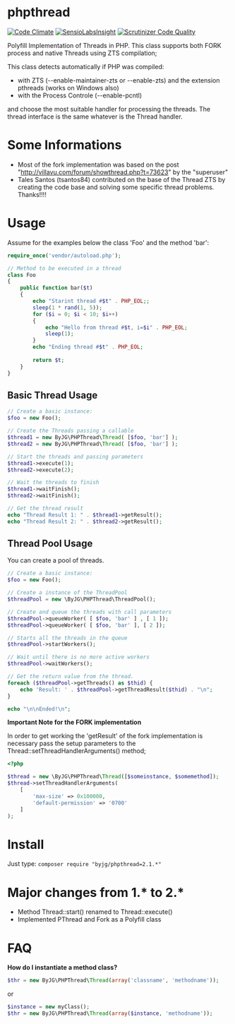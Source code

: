 # phpthread
[![Code Climate](https://codeclimate.com/github/byjg/phpthread/badges/gpa.svg)](https://codeclimate.com/github/byjg/phpthread)
[![SensioLabsInsight](https://insight.sensiolabs.com/projects/842a5377-bbda-44f2-9163-b40dc650dc1f/mini.png)](https://insight.sensiolabs.com/projects/842a5377-bbda-44f2-9163-b40dc650dc1f)
[![Scrutinizer Code Quality](https://scrutinizer-ci.com/g/byjg/phpthread/badges/quality-score.png?b=master)](https://scrutinizer-ci.com/g/byjg/phpthread/?branch=master)

Polyfill Implementation of Threads in PHP. This class supports both FORK process and native Threads using ZTS compilation;
 
This class detects automatically if PHP was compiled:
 
 - with ZTS (--enable-maintainer-zts or --enable-zts) and the extension pthreads (works on Windows also) 
 - with the Process Controle (--enable-pcntl)
    
and choose the most suitable handler for processing the threads. The thread interface is the same whatever is the Thread handler.

# Some Informations

- Most of the fork implementation was based on the post "http://villavu.com/forum/showthread.php?t=73623" by the "superuser"
- Tales Santos (tsantos84) contributed on the base of the Thread ZTS by creating the code base and solving some specific thread problems. Thanks!!!!  

# Usage

Assume for the examples below the class 'Foo' and the method 'bar':

```php
require_once('vendor/autoload.php');

// Method to be executed in a thread
class Foo
{
    public function bar($t)
    {
        echo "Starint thread #$t" . PHP_EOL;;
        sleep(1 * rand(1, 5));
        for ($i = 0; $i < 10; $i++)
        {
            echo "Hello from thread #$t, i=$i" . PHP_EOL;
            sleep(1);
        }
        echo "Ending thread #$t" . PHP_EOL;
    
        return $t;
    }
}
```

## Basic Thread Usage

```php
// Create a basic instance:
$foo = new Foo();

// Create the Threads passing a callable
$thread1 = new ByJG\PHPThread\Thread( [$foo, 'bar'] );
$thread2 = new ByJG\PHPThread\Thread( [$foo, 'bar'] );

// Start the threads and passing parameters
$thread1->execute(1);
$thread2->execute(2);

// Wait the threads to finish
$thread1->waitFinish();
$thread2->waitFinish();

// Get the thread result
echo "Thread Result 1: " . $thread1->getResult();
echo "Thread Result 2: " . $thread2->getResult();
```

## Thread Pool Usage

You can create a pool of threads.

```php
// Create a basic instance:
$foo = new Foo();

// Create a instance of the ThreadPool
$threadPool = new \ByJG\PHPThread\ThreadPool();

// Create and queue the threads with call parameters
$threadPool->queueWorker( [ $foo, 'bar' ] , [ 1 ]);
$threadPool->queueWorker( [ $foo, 'bar' ], [ 2 ]);

// Starts all the threads in the queue
$threadPool->startWorkers();

// Wait until there is no more active workers
$threadPool->waitWorkers();

// Get the return value from the thread.
foreach ($threadPool->getThreads() as $thid) {
    echo 'Result: ' . $threadPool->getThreadResult($thid) . "\n";
}

echo "\n\nEnded!\n";
```

**Important Note for the FORK implementation**

In order to get working the 'getResult' of the fork implementation is necessary pass the setup parameters to the
Thread::setThreadHandlerArguments() method; 

```php
<?php

$thread = new \ByJG\PHPThread\Thread([$someinstance, $somemethod]);
$thread->setThreadHandlerArguments(
    [
        'max-size' => 0x100000,
        'default-permission' => '0700'
    ]
);
```

# Install

Just type: `composer require "byjg/phpthread=2.1.*"`

# Major changes from 1.* to 2.*

* Method Thread::start() renamed to Thread::execute()
* Implemented PThread and Fork as a Polyfill class

# FAQ

**How do I instantiate a method class?**

```php
$thr = new ByJG\PHPThread\Thread(array('classname', 'methodname'));
```

or

```php
$instance = new myClass();
$thr = new ByJG\PHPThread\Thread(array($instance, 'methodname'));
```

